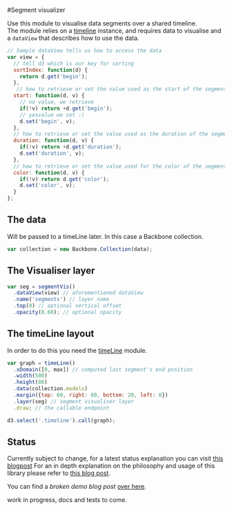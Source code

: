 #Segment visualizer

Use this module to visualise data segments over a shared timeline.  
The module relies on a [timeline](https://github.com/Ircam-RnD/timeLine) instance, and requires data to visualise and a `dataView` that describes how to use the data.  

```js
// Sample dataView tells us how to access the data
var view = {
  // tell d3 which is our key for sorting
  sortIndex: function(d) {
    return d.get('begin');
  },
   // how to retrieve or set the value used as the start of the segment
  start: function(d, v) {
    // no value, we retrieve
    if(!v) return +d.get('begin');
    // yesvalue we set :)
    d.set('begin', v);
  },
  // how to retrieve or set the value used as the duration of the segment
  duration: function(d, v) {
    if(!v) return +d.get('duration');
    d.set('duration', v);
  },
  // how to retrieve or set the value used for the color of the segment
  color: function(d, v) {
    if(!v) return d.get('color');
    d.set('color', v);
  }
};
```

## The data
Will be passed to a timeLine later. In this case a Backbone collection.
```js
var collection = new Backbone.Collection(data);
```

## The Visualiser layer

```js
var seg = segmentVis()
  .dataView(view) // aforementioned dataView
  .name('segments') // layer name
  .top(0) // optional vertical offset
  .opacity(0.60); // optional opacity
```

## The timeLine layout
In order to do this you need the [timeLine](https://github.com/Ircam-RnD/timeLine) module.
```js
var graph = timeLine()
  .xDomain([0, max]) // computed last segment's end position
  .width(500)
  .height(80)
  .data(collection.models)
  .margin({top: 60, right: 60, bottom: 20, left: 0})
  .layer(seg) // segment visualiser layer
  .draw; // the callable endpoint

d3.select('.timeline').call(graph);
```

## Status

Currently subject to change, for a latest status explanation you can visit [this blogpost](http://wave.ircam.fr/publications/segment-components-updates/)
For an in depth  explanation on the philosophy and usage of this library please refer to [this blog post](http://wave.ircam.fr/publications/visual-tools/).

You can find a *broken demo blog post* [over here](http://wave.ircam.fr/publications/segment-components/).

work in progress, docs and tests to come.